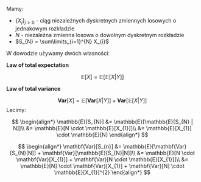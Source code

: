 Mamy:
- $\{X_{j}\}_{j>0}$ - ciąg niezależnych dyskretnych zmiennych losowych o jednakowym rozkładzie
- $N$ - niezależna zmienna losowa o dowolnym dyskretnym rozkładzie
- $S_{N} = \sum\limits_{i=1}^{N} X_{i}$

W dowodzie używamy dwóch własności:

**Law of total expectation**

$$
\mathbb{E}[X] = \mathbb{E}[\mathbb{E}[X|Y]]
$$

**Law of total variance**

$$
\mathbf{Var}[X] = \mathbb{E}[\mathbf{Var}[X|Y]] + \mathbf{Var}[\mathbb{E}[X|Y]]
$$
Lecimy:

$$
\begin{align*}
\mathbb{E}[S_{N}] &= \mathbb{E}[\mathbb{E}[S_{N} | N]]\\
&= \mathbb{E}[N \cdot \mathbb{E}[X_{1}]]\\
&= \mathbb{E}[X_{1}] \cdot \mathbb{E}[N]
\end{align*}
$$

$$
\begin{align*}
\mathbf{Var}[S_{n}] &= \mathbb{E}[\mathbf{Var}[S_{N}|N]] + \mathbf{Var}[\mathbb{E}[S_{N}|N]]\\
&= \mathbb{E}[N \cdot \mathbf{Var}[X_{1}]] + \mathbf{Var}[N \cdot \mathbb{E}[X_{1}]]\\
&= \mathbb{E}[N] \cdot \mathbf{Var}[X_{1}] + \mathbf{Var}[N] \cdot \mathbb{E}[X_{1}]^{2}
\end{align*}
$$
